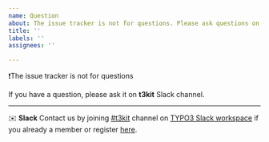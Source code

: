 ```yaml
---
name: Question
about: The issue tracker is not for questions. Please ask questions on Slack
title: ''
labels: ''
assignees: ''

---
```


❗️The issue tracker is not for questions

If you have a question, please ask it on **t3kit** Slack channel.

***

✉️ **Slack**
Contact us by joining [#t3kit](https://typo3.slack.com/messages/C1QSXGMSR) channel on [TYPO3 Slack workspace](https://typo3.slack.com) if you already a member or register [here](https://my.typo3.org/about-mytypo3org/slack).
